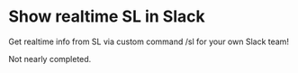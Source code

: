 # Show realtime SL in Slack

Get realtime info from SL via custom command /sl for your own Slack team!

Not nearly completed.